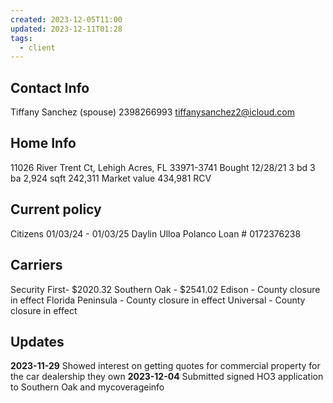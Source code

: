```yaml
---
created: 2023-12-05T11:00
updated: 2023-12-11T01:28
tags:
  - client
---
```

## Contact Info
Tiffany Sanchez (spouse)
2398266993
tiffanysanchez2@icloud.com
## Home Info
11026 River Trent Ct, Lehigh Acres, FL 33971-3741
Bought 12/28/21
3 bd 3 ba 2,924 sqft
242,311 Market value
434,981 RCV
## Current policy
Citizens
01/03/24 - 01/03/25
Daylin Ulloa Polanco
Loan # 0172376238
## Carriers
Security First- $2020.32
Southern Oak - $2541.02
Edison - County closure in effect
Florida Peninsula - County closure in effect
Universal - County closure in effect

## Updates
**2023-11-29**
	Showed interest on getting quotes for commercial property for the car dealership they own
**2023-12-04**
	Submitted signed HO3 application to Southern Oak and mycoverageinfo